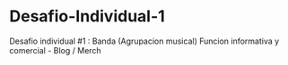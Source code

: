 # Desafio-Individual-1
Desafio individual #1 : Banda (Agrupacion musical) Funcion informativa y comercial - Blog / Merch
